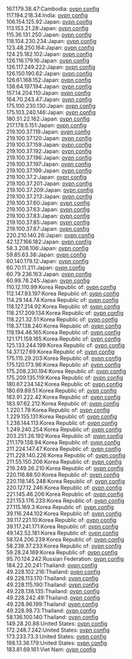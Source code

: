 167.179.38.47:Cambodia: [ovpn config](vpn/167_179_38_47.ovpn)  
117.194.218.34:India: [ovpn config](vpn/117_194_218_34.ovpn)  
106.154.125.92:Japan: [ovpn config](vpn/106_154_125_92.ovpn)  
113.153.21.28:Japan: [ovpn config](vpn/113_153_21_28.ovpn)  
115.36.131.250:Japan: [ovpn config](vpn/115_36_131_250.ovpn)  
118.104.230.234:Japan: [ovpn config](vpn/118_104_230_234.ovpn)  
123.48.250.164:Japan: [ovpn config](vpn/123_48_250_164.ovpn)  
124.25.182.102:Japan: [ovpn config](vpn/124_25_182_102.ovpn)  
126.116.179.16:Japan: [ovpn config](vpn/126_116_179_16.ovpn)  
126.117.249.222:Japan: [ovpn config](vpn/126_117_249_222.ovpn)  
126.150.190.62:Japan: [ovpn config](vpn/126_150_190_62.ovpn)  
126.61.168.152:Japan: [ovpn config](vpn/126_61_168_152.ovpn)  
138.64.197.194:Japan: [ovpn config](vpn/138_64_197_194.ovpn)  
157.14.204.110:Japan: [ovpn config](vpn/157_14_204_110.ovpn)  
164.70.243.47:Japan: [ovpn config](vpn/164_70_243_47.ovpn)  
175.100.230.130:Japan: [ovpn config](vpn/175_100_230_130.ovpn)  
175.103.240.146:Japan: [ovpn config](vpn/175_103_240_146.ovpn)  
180.51.22.162:Japan: [ovpn config](vpn/180_51_22_162.ovpn)  
217.178.5.151:Japan: [ovpn config](vpn/217_178_5_151.ovpn)  
219.100.37.119:Japan: [ovpn config](vpn/219_100_37_119.ovpn)  
219.100.37.120:Japan: [ovpn config](vpn/219_100_37_120.ovpn)  
219.100.37.159:Japan: [ovpn config](vpn/219_100_37_159.ovpn)  
219.100.37.192:Japan: [ovpn config](vpn/219_100_37_192.ovpn)  
219.100.37.196:Japan: [ovpn config](vpn/219_100_37_196.ovpn)  
219.100.37.197:Japan: [ovpn config](vpn/219_100_37_197.ovpn)  
219.100.37.199:Japan: [ovpn config](vpn/219_100_37_199.ovpn)  
219.100.37.2:Japan: [ovpn config](vpn/219_100_37_2.ovpn)  
219.100.37.201:Japan: [ovpn config](vpn/219_100_37_201.ovpn)  
219.100.37.209:Japan: [ovpn config](vpn/219_100_37_209.ovpn)  
219.100.37.213:Japan: [ovpn config](vpn/219_100_37_213.ovpn)  
219.100.37.60:Japan: [ovpn config](vpn/219_100_37_60.ovpn)  
219.100.37.63:Japan: [ovpn config](vpn/219_100_37_63.ovpn)  
219.100.37.83:Japan: [ovpn config](vpn/219_100_37_83.ovpn)  
219.100.37.85:Japan: [ovpn config](vpn/219_100_37_85.ovpn)  
219.100.37.87:Japan: [ovpn config](vpn/219_100_37_87.ovpn)  
220.210.140.26:Japan: [ovpn config](vpn/220_210_140_26.ovpn)  
42.127.166.182:Japan: [ovpn config](vpn/42_127_166_182.ovpn)  
58.3.208.106:Japan: [ovpn config](vpn/58_3_208_106.ovpn)  
59.85.63.38:Japan: [ovpn config](vpn/59_85_63_38.ovpn)  
60.140.179.12:Japan: [ovpn config](vpn/60_140_179_12.ovpn)  
60.70.11.211:Japan: [ovpn config](vpn/60_70_11_211.ovpn)  
60.79.236.163:Japan: [ovpn config](vpn/60_79_236_163.ovpn)  
60.99.78.245:Japan: [ovpn config](vpn/60_99_78_245.ovpn)  
110.12.110.99:Korea Republic of: [ovpn config](vpn/110_12_110_99.ovpn)  
112.147.93.197:Korea Republic of: [ovpn config](vpn/112_147_93_197.ovpn)  
114.29.144.74:Korea Republic of: [ovpn config](vpn/114_29_144_74.ovpn)  
118.127.214.92:Korea Republic of: [ovpn config](vpn/118_127_214_92.ovpn)  
118.217.209.134:Korea Republic of: [ovpn config](vpn/118_217_209_134.ovpn)  
118.221.32.51:Korea Republic of: [ovpn config](vpn/118_221_32_51.ovpn)  
118.37.138.240:Korea Republic of: [ovpn config](vpn/118_37_138_240.ovpn)  
119.194.46.165:Korea Republic of: [ovpn config](vpn/119_194_46_165.ovpn)  
121.171.159.165:Korea Republic of: [ovpn config](vpn/121_171_159_165.ovpn)  
125.133.244.199:Korea Republic of: [ovpn config](vpn/125_133_244_199.ovpn)  
14.37.127.69:Korea Republic of: [ovpn config](vpn/14_37_127_69.ovpn)  
175.115.29.203:Korea Republic of: [ovpn config](vpn/175_115_29_203.ovpn)  
175.120.173.96:Korea Republic of: [ovpn config](vpn/175_120_173_96.ovpn)  
175.208.230.194:Korea Republic of: [ovpn config](vpn/175_208_230_194.ovpn)  
175.209.135.119:Korea Republic of: [ovpn config](vpn/175_209_135_119.ovpn)  
180.67.234.142:Korea Republic of: [ovpn config](vpn/180_67_234_142.ovpn)  
180.69.89.51:Korea Republic of: [ovpn config](vpn/180_69_89_51.ovpn)  
183.91.222.42:Korea Republic of: [ovpn config](vpn/183_91_222_42.ovpn)  
183.97.62.212:Korea Republic of: [ovpn config](vpn/183_97_62_212.ovpn)  
1.220.1.78:Korea Republic of: [ovpn config](vpn/1_220_1_78.ovpn)  
1.229.155.131:Korea Republic of: [ovpn config](vpn/1_229_155_131.ovpn)  
1.238.144.113:Korea Republic of: [ovpn config](vpn/1_238_144_113.ovpn)  
1.249.240.254:Korea Republic of: [ovpn config](vpn/1_249_240_254.ovpn)  
203.251.26.192:Korea Republic of: [ovpn config](vpn/203_251_26_192.ovpn)  
211.179.138.94:Korea Republic of: [ovpn config](vpn/211_179_138_94.ovpn)  
211.224.147.47:Korea Republic of: [ovpn config](vpn/211_224_147_47.ovpn)  
211.228.140.226:Korea Republic of: [ovpn config](vpn/211_228_140_226.ovpn)  
211.55.150.206:Korea Republic of: [ovpn config](vpn/211_55_150_206.ovpn)  
219.249.26.210:Korea Republic of: [ovpn config](vpn/219_249_26_210.ovpn)  
220.116.88.50:Korea Republic of: [ovpn config](vpn/220_116_88_50.ovpn)  
220.118.145.248:Korea Republic of: [ovpn config](vpn/220_118_145_248.ovpn)  
220.127.12.246:Korea Republic of: [ovpn config](vpn/220_127_12_246.ovpn)  
221.145.46.206:Korea Republic of: [ovpn config](vpn/221_145_46_206.ovpn)  
221.153.176.233:Korea Republic of: [ovpn config](vpn/221_153_176_233.ovpn)  
27.115.169.3:Korea Republic of: [ovpn config](vpn/27_115_169_3.ovpn)  
39.116.244.102:Korea Republic of: [ovpn config](vpn/39_116_244_102.ovpn)  
39.117.221.10:Korea Republic of: [ovpn config](vpn/39_117_221_10.ovpn)  
39.117.241.171:Korea Republic of: [ovpn config](vpn/39_117_241_171.ovpn)  
49.142.52.181:Korea Republic of: [ovpn config](vpn/49_142_52_181.ovpn)  
58.124.206.239:Korea Republic of: [ovpn config](vpn/58_124_206_239.ovpn)  
58.238.37.233:Korea Republic of: [ovpn config](vpn/58_238_37_233.ovpn)  
59.28.24.169:Korea Republic of: [ovpn config](vpn/59_28_24_169.ovpn)  
95.70.124.242:Russian Federation: [ovpn config](vpn/95_70_124_242.ovpn)  
184.22.20.241:Thailand: [ovpn config](vpn/184_22_20_241.ovpn)  
49.228.102.216:Thailand: [ovpn config](vpn/49_228_102_216.ovpn)  
49.228.113.170:Thailand: [ovpn config](vpn/49_228_113_170.ovpn)  
49.228.115.190:Thailand: [ovpn config](vpn/49_228_115_190.ovpn)  
49.228.138.135:Thailand: [ovpn config](vpn/49_228_138_135.ovpn)  
49.228.242.49:Thailand: [ovpn config](vpn/49_228_242_49.ovpn)  
49.228.96.199:Thailand: [ovpn config](vpn/49_228_96_199.ovpn)  
49.228.98.73:Thailand: [ovpn config](vpn/49_228_98_73.ovpn)  
58.136.100.140:Thailand: [ovpn config](vpn/58_136_100_140.ovpn)  
149.28.20.88:United States: [ovpn config](vpn/149_28_20_88.ovpn)  
172.248.7.242:United States: [ovpn config](vpn/172_248_7_242.ovpn)  
173.233.73.3:United States: [ovpn config](vpn/173_233_73_3.ovpn)  
198.13.36.179:United States: [ovpn config](vpn/198_13_36_179.ovpn)  
183.81.69.161:Viet Nam: [ovpn config](vpn/183_81_69_161.ovpn)  
